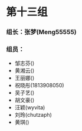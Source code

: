 # 第十三组
### 组长：张梦(Meng55555)

### 组员：
* 邹志芬()
* 黄湘云()
* 王丽娜()
* 祝晓彤(1813908050)
* 吴子艺()
* 胡文豪()
* 汪颖(wyvita)
* 刘玲(chutzaph)
* 黄琪()
